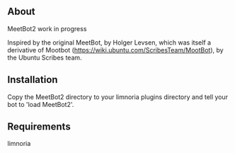 About
-----
MeetBot2 work in progress

Inspired by the original MeetBot, by Holger Levsen, which was itself a
derivative of Mootbot (https://wiki.ubuntu.com/ScribesTeam/MootBot),
by the Ubuntu Scribes team.

Installation
------------
Copy the MeetBot2 directory to your limnoria plugins directory and
tell your bot to 'load MeetBot2'.

Requirements
------------
limnoria
